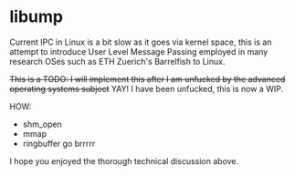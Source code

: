 # libump
Current IPC in Linux is a bit slow as it goes via kernel space, this is an attempt to introduce User Level Message Passing employed in many research OSes such as ETH Zuerich's Barrelfish to Linux.

~~This is a TODO: I will implement this after I am unfucked by the advanced operating systems subject~~ 
YAY! I have been unfucked, this is now a WIP. 


HOW:
- shm_open 
- mmap 
- ringbuffer go brrrrr

I hope you enjoyed the thorough technical discussion above.
